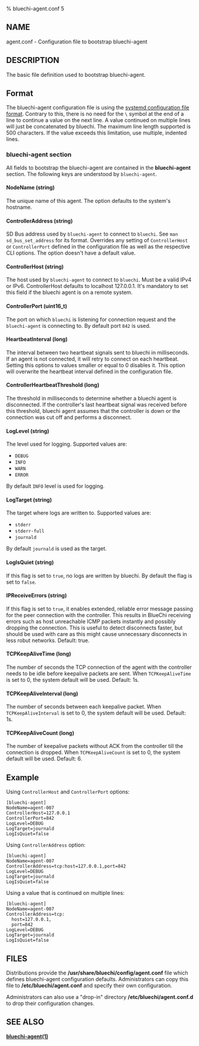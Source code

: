 % bluechi-agent.conf 5

## NAME

agent.conf - Configuration file to bootstrap bluechi-agent

## DESCRIPTION

The basic file definition used to bootstrap bluechi-agent.

## Format

The bluechi-agent configuration file is using the
[systemd configuration file format](https://www.freedesktop.org/software/systemd/man/systemd.syntax.html). Contrary to this, there is no need for the `\` symbol at the end of a line to continue a value on the next line. A value continued on multiple lines will just be concatenated by bluechi. The maximum line length supported is 500 characters. If the value exceeds this limitation, use multiple, indented lines.

### **bluechi-agent** section

All fields to bootstrap the bluechi-agent are contained in the **bluechi-agent** section. The following keys are understood
by `bluechi-agent`.

#### **NodeName** (string)

The unique name of this agent. The option defaults to the system's hostname.

#### **ControllerAddress** (string)

SD Bus address used by `bluechi-agent` to connect to `bluechi`. See `man sd_bus_set_address` for its format.
Overrides any setting of `ControllerHost` or `ControllerPort` defined in the configuration file as well as the respective CLI
options. The option doesn't have a default value.

#### **ControllerHost** (string)

The host used by `bluechi-agent` to connect to `bluechi`. Must be a valid IPv4 or IPv6. ControllerHost defaults to localhost 127.0.0.1. It's mandatory to set this field if the bluechi agent is on a remote system.

#### **ControllerPort** (uint16_t)

The port on which `bluechi` is listening for connection request and the `bluechi-agent` is connecting to. By default port
`842` is used.

#### **HeartbeatInterval** (long)

The interval between two heartbeat signals sent to bluechi in milliseconds. If an agent is not connected, it will retry to connect on each heartbeat. Setting this options to values smaller or equal to 0 disables it. This option will overwrite the heartbeat interval defined in the configuration file.

#### **ControllerHeartbeatThreshold** (long)

The threshold in milliseconds to determine whether a bluechi agent is disconnected. If the controller's last heartbeat signal was received before this threshold, bluechi agent assumes that the controller is down or the connection was cut off and performs a disconnect.

#### **LogLevel** (string)

The level used for logging. Supported values are:

- `DEBUG`
- `INFO`
- `WARN`
- `ERROR`

By default `INFO` level is used for logging.

#### **LogTarget** (string)

The target where logs are written to. Supported values are:

- `stderr`
- `stderr-full`
- `journald`

By default `journald` is used as the target.

#### **LogIsQuiet** (string)

If this flag is set to `true`, no logs are written by bluechi. By default the flag is set to `false`.

#### **IPReceiveErrors** (string)

If this flag is set to `true`, it enables extended, reliable error message passing for
the peer connection with the controller. This results in BlueChi receiving errors such as
host unreachable ICMP packets instantly and possibly dropping the connection. This is
useful to detect disconnects faster, but should be used with care as this might cause
unnecessary disconnects in less robut networks.
Default: true.

#### **TCPKeepAliveTime** (long)

The number of seconds the TCP connection of the agent with the controller needs to be idle before
keepalive packets are sent. When `TCPKeepAliveTime` is set to 0, the system default will be used.
Default: 1s.

#### **TCPKeepAliveInterval** (long)

The number of seconds between each keepalive packet. When `TCPKeepAliveInterval` is set to 0,
the system default will be used.
Default: 1s.

#### **TCPKeepAliveCount** (long)

The number of keepalive packets without ACK from the controller till the connection is
dropped. When `TCPKeepAliveCount` is set to 0, the system default will be used.
Default: 6.


## Example

Using `ControllerHost` and `ControllerPort` options:

```
[bluechi-agent]
NodeName=agent-007
ControllerHost=127.0.0.1
ControllerPort=842
LogLevel=DEBUG
LogTarget=journald
LogIsQuiet=false
```

Using `ControllerAddress` option:

```
[bluechi-agent]
NodeName=agent-007
ControllerAddress=tcp:host=127.0.0.1,port=842
LogLevel=DEBUG
LogTarget=journald
LogIsQuiet=false
```

Using a value that is continued on multiple lines:

```
[bluechi-agent]
NodeName=agent-007
ControllerAddress=tcp:
  host=127.0.0.1,
  port=842
LogLevel=DEBUG
LogTarget=journald
LogIsQuiet=false
```

## FILES

Distributions provide the __/usr/share/bluechi/config/agent.conf__ file which defines bluechi-agent configuration defaults. Administrators can copy this file to __/etc/bluechi/agent.conf__ and specify their own configuration.

Administrators can also use a "drop-in" directory __/etc/bluechi/agent.conf.d__ to drop their configuration changes.

## SEE ALSO

**[bluechi-agent(1)](https://github.com/eclipse-bluechi/bluechi/blob/main/doc/man/bluechi-agent.1.md)**
